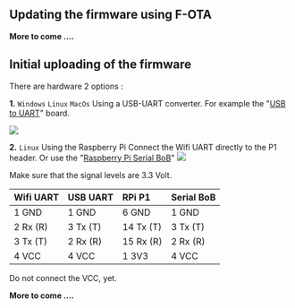 ## Updating the firmware using F-OTA

**More to come ....**

## Initial uploading of the firmware ##

There are hardware 2 options :

**1.** `Windows` `Linux` `MacOs` Using a USB-UART converter. For example the "[USB to UART](http://www.bitwizard.nl/shop/usb-boards/USB-to-UART)" board.

<img src="http://www.bitwizard.nl/shop/image/cache/data/shop_pics/ftdi-serial/2.0/dsc04554_small-74x74.jpg" /> 

**2.** `Linux` Using the Raspberry Pi
Connect the Wifi UART directly to the P1 header. Or use the "[Raspberry Pi Serial BoB](http://www.bitwizard.nl/shop/raspberry-pi/Raspberry-Pi-Serial-BoB)" 
<img src="http://www.bitwizard.nl/shop/image/cache/data/shop_pics/rpi_serial/rpi2/new/dsc04836_small-74x74.jpg" />

Make sure that the signal levels are 3.3 Volt.

| Wifi UART | USB UART  | RPi P1    |Serial BoB |
| :-------  | :-------- | :-------  |:--------- |
| 1 GND     | 1 GND     | 6 GND     | 1 GND     |
| 2 Rx (R)  | 3 Tx (T)  | 14 Tx (T) | 3 Tx (T)  |
| 3 Tx (T)  | 2 Rx (R)  | 15 Rx (R) | 2 Rx (R)  |
| 4 VCC     | 4 VCC     | 1 3V3     | 4 VCC     |

Do not connect the VCC, yet.


**More to come ....**
